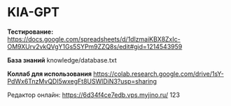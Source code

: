 # KIA-GPT

**Тестирование:** 
https://docs.google.com/spreadsheets/d/1dlzmaiKBX8ZxIc-OM9XUrv2vkQVgY1Gs5SYPm9ZZQ8s/edit#gid=1214543959

**База знаний** 
knowledge/database.txt

**Коллаб для использования** 
https://colab.research.google.com/drive/1sY-PdWx6TnzMvQDI5wxegFt8USWlDiN3?usp=sharing


Редактор онлайн: https://6d34f4ce7edb.vps.myjino.ru/
123
